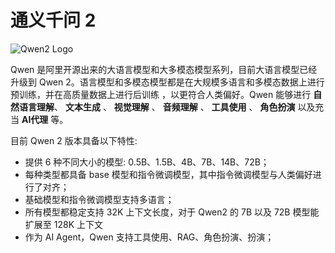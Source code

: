 # 通义千问 2

![Qwen2 Logo](https://qwen.readthedocs.io/en/latest/_images/qwen2.png)

Qwen 是阿里开源出来的大语言模型和大多模态模型系列，目前大语言模型已经升级到 Qwen 2。语言模型和多模态模型都是在大规模多语言和多模态数据上进行预训练，并在高质量数据上进行后训练 ，以更符合人类偏好。Qwen 能够进行 **自然语言理解**、 **文本生成** 、 **视觉理解** 、 **音频理解** 、 **工具使用** 、 **角色扮演** 以及充当 **AI代理** 等。

目前 Qwen 2 版本具备以下特性:

- 提供 6 种不同大小的模型: 0.5B、1.5B、4B、7B、14B、72B；
- 每种类型都具备 base 模型和指令微调模型，其中指令微调模型与人类偏好进行了对齐；
- 基础模型和指令微调模型支持多语言；
- 所有模型都稳定支持 32K 上下文长度，对于 Qwen2 的 7B 以及 72B 模型能扩展至 128K 上下文
- 作为 AI Agent，Qwen 支持工具使用、RAG、角色扮演、扮演；
